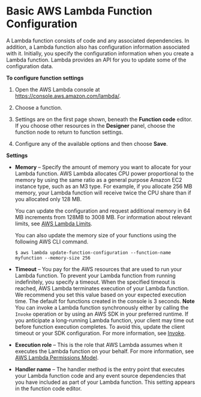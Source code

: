 # Basic AWS Lambda Function Configuration<a name="resource-model"></a>

A Lambda function consists of code and any associated dependencies\. In addition, a Lambda function also has configuration information associated with it\. Initially, you specify the configuration information when you create a Lambda function\. Lambda provides an API for you to update some of the configuration data\.

**To configure function settings**

1. Open the AWS Lambda console at [https://console\.aws\.amazon\.com/lambda/](https://console.aws.amazon.com/lambda/)\.

1. Choose a function\.

1. Settings are on the first page shown, beneath the **Function code** editor\. If you choose other resources in the **Designer** panel, choose the function node to return to function settings\.

1. Configure any of the available options and then choose **Save**\.

**Settings**
+ **Memory** – Specify the amount of memory you want to allocate for your Lambda function\. AWS Lambda allocates CPU power proportional to the memory by using the same ratio as a general purpose Amazon EC2 instance type, such as an M3 type\. For example, if you allocate 256 MB memory, your Lambda function will receive twice the CPU share than if you allocated only 128 MB\. 

  You can update the configuration and request additional memory in 64 MB increments from 128MB to 3008 MB\. For information about relevant limits, see [AWS Lambda Limits](limits.md)\.

  You can also update the memory size of your functions using the following AWS CLI command\.

  ```
  $ aws lambda update-function-configuration --function-name myfunction --memory-size 256
  ```
+ **Timeout** – You pay for the AWS resources that are used to run your Lambda function\. To prevent your Lambda function from running indefinitely, you specify a timeout\. When the specified timeout is reached, AWS Lambda terminates execution of your Lambda function\. We recommend you set this value based on your expected execution time\. The default for functions created in the console is 3 seconds\.
**Note**  
You can invoke a Lambda function synchronously either by calling the `Invoke` operation or by using an AWS SDK in your preferred runtime\. If you anticipate a long\-running Lambda function, your client may time out before function execution completes\. To avoid this, update the client timeout or your SDK configuration\. For more information, see [Invoke](API_Invoke.md)\. 
+ **Execution role** – This is the role that AWS Lambda assumes when it executes the Lambda function on your behalf\. For more information, see [AWS Lambda Permissions Model](intro-permission-model.md)\.
+ **Handler name** – The handler method is the entry point that executes your Lambda function code and any event source dependencies that you have included as part of your Lambda function\. This setting appears in the function code editor\.
